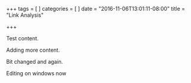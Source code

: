 +++
tags = [
]
categories = [
]
date = "2016-11-06T13:01:11-08:00"
title = "Link Analysis"

+++

Test content.

Adding more content.

Bit changed and again.

Editing on windows now